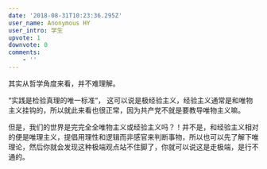 ```yaml
---
date: '2018-08-31T10:23:36.295Z'
user_name: Anonymous HY
user_intro: 学生
upvote: 1
downvote: 0
comments:
    - ''
---
```


其实从哲学角度来看，并不难理解。

“实践是检验真理的唯一标准“， 这可以说是极经验主义，经验主义通常是和唯物主义挂钩的，所以就此来看也很正常，因为共产党不就是要教导唯物主义嘛。

但是，我们的世界是完完全全唯物主义或经验主义吗？！并不是，和经验主义相对的便是唯理主义，提倡用理性和逻辑而非感官来判断事物，所以也可以先了解下唯理论，然后你就会发现这种极端观点站不住脚了，你就可以说这是走极端，是行不通的。
